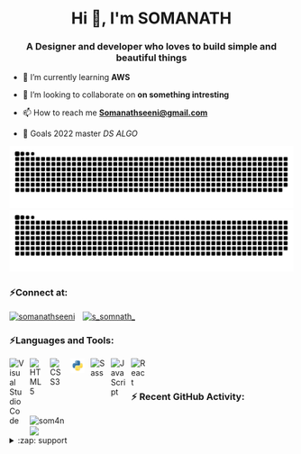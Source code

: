 



<h1 align="center">Hi 👋, I'm SOMANATH</h1>
<h3 align="center">A Designer and developer who loves to build simple and beautiful things</h3>


- 🌱 I’m currently learning **AWS**

- 👯 I’m looking to collaborate on **on something intresting**

- 📫 How to reach me **Somanathseeni@gmail.com**

- 🥅 Goals 2022 master *DS ALGO*


<div align="center">
	
![github contribution grid snake animation](https://raw.githubusercontent.com/som4n/som4n/output/github-contribution-grid-snake-dark.svg#gh-dark-mode-only)![github contribution grid snake animation](https://raw.githubusercontent.com/som4n/som4n/output/github-contribution-grid-snake.svg#gh-light-mode-only)

</div>

### :zap:Connect at:
<p align="left">
  <a href="https://linkedin.com/in/somanathseeni" target="blank"><img align="center" src="https://raw.githubusercontent.com/rahuldkjain/github-profile-readme-generator/master/src/images/icons/Social/linked-in-alt.svg" alt="somanathseeni"  width="26px" style="padding-right:10px;"  /></a>
  <a href="https://instagram.com/s_somnath_" target="blank"><img align="center" src="https://raw.githubusercontent.com/rahuldkjain/github-profile-readme-generator/master/src/images/icons/Social/instagram.svg" alt="s_somnath_"  width="26px" style="padding-right:10px;"  /></a>


</p>


### :zap:Languages and Tools:

<img align="left" alt="Visual Studio Code" width="26px" src="https://cdn.jsdelivr.net/gh/devicons/devicon/icons/vscode/vscode-original.svg" style="padding-right:10px;" />
<img align="left" alt="HTML5" width="26px" src="https://cdn.jsdelivr.net/gh/devicons/devicon/icons/html5/html5-original.svg" style="padding-right:10px;" />
<img align="left" alt="CSS3" width="26px" src="https://cdn.jsdelivr.net/gh/devicons/devicon/icons/css3/css3-original.svg" style="padding-right:10px;" />
<img align="left" alt ="python" width="26px"src="https://raw.githubusercontent.com/github/explore/80688e429a7d4ef2fca1e82350fe8e3517d3494d/topics/python/python.png" style="padding-right:10px;" />
<img align="left" alt="Sass" width="26px" src="https://cdn.jsdelivr.net/gh/devicons/devicon/icons/sass/sass-original.svg" style="padding-right:10px;" />
<img align="left" alt="JavaScript" width="26px" src="https://cdn.jsdelivr.net/gh/devicons/devicon/icons/javascript/javascript-original.svg" style="padding-right:10px;" />
<img align="left" alt="React" width="26px" src="https://cdn.jsdelivr.net/gh/devicons/devicon/icons/react/react-original.svg" style="padding-right:10px;" />
<br>
<br>

### :zap: Recent GitHub Activity:

<div align="left">
<img align="center" src="https://github-readme-stats.vercel.app/api?username=som4n&show_icons=true&theme=dark&locale=en" alt="som4n" />
<br>
<img align="center" src="https://github-readme-stats-api-holic-x.vercel.app/api/top-langs/?username=som4n&layout=compact&theme=dark"/>
</div>
	


<details>
  <summary>:zap: support </summary>
	<p><a href="https://www.buymeacoffee.com/somanath"> <img align="left" src="https://cdn.buymeacoffee.com/buttons/v2/default-yellow.png" height="25" width="105" 		alt="somanath" /></a></p><br><br>
</details>

